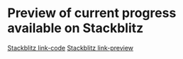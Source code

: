 # Preview of current progress available on Stackblitz

[Stackblitz link-code](https://stackblitz.com/github/bmuftic1/PPIS/tree/master/FrontEnd)
[Stackblitz link-preview](https://wmaixqrv.github.stackblitz.io)
